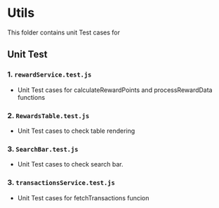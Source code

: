 # Utils

This folder contains unit Test cases for 

## Unit Test

### 1. **`rewardService.test.js`**
- Unit Test cases for calculateRewardPoints and processRewardData functions

### 2. **`RewardsTable.test.js`**
- Unit Test cases to check table rendering

### 3. **`SearchBar.test.js`**
- Unit Test cases to check search bar.

### 3. **`transactionsService.test.js`**
- Unit Test cases for fetchTransactions funcion
